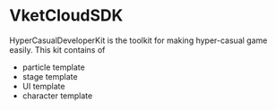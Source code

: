 # VketCloudSDK

HyperCasualDeveloperKit is the toolkit for making hyper-casual game easily.
This kit contains of

- particle template
- stage template
- UI template
- character template